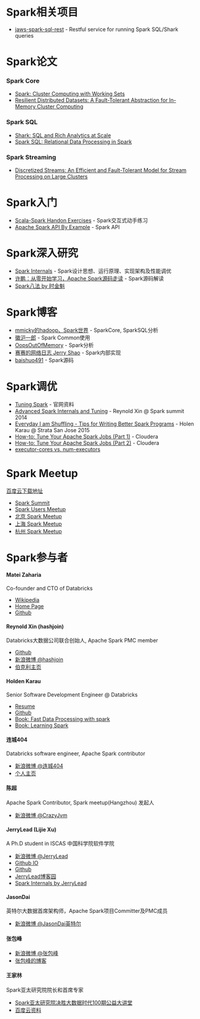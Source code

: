 # Spark相关项目
- [jaws-spark-sql-rest](https://github.com/Atigeo/jaws-spark-sql-rest) - Restful service for running Spark SQL/Shark queries


# Spark论文

### Spark Core
- [Spark: Cluster Computing with Working Sets](http://people.csail.mit.edu/matei/papers/2010/hotcloud_spark.pdf)
- [Resilient Distributed Datasets: A Fault-Tolerant Abstraction for In-Memory Cluster Computing](http://www.cs.berkeley.edu/~matei/papers/2012/nsdi_spark.pdf)

### Spark SQL
- [Shark: SQL and Rich Analytics at Scale](http://www.eecs.berkeley.edu/Pubs/TechRpts/2012/EECS-2012-214.pdf)
- [Spark SQL: Relational Data Processing in Spark](http://people.csail.mit.edu/matei/papers/2015/sigmod_spark_sql.pdf)


### Spark Streaming
- [Discretized Streams: An Efficient and Fault-Tolerant Model for Stream Processing on Large Clusters](http://www.cs.berkeley.edu/~matei/papers/2012/hotcloud_spark_streaming.pdf)


# Spark入门
- [Scala-Spark Handon Exercises](http://ampcamp.berkeley.edu/big-data-mini-course/index.html) - Spark交互式动手练习
- [Apache Spark API By Example](http://homepage.cs.latrobe.edu.au/zhe/files/SparkAPIMaster.pdf) - Spark API


# Spark深入研究
- [Spark Internals](https://github.com/JerryLead/SparkInternals/blob/master/markdown/0-Introduction.md) - Spark设计思想、运行原理、实现架构及性能调优
- [许鹏：从零开始学习，Apache Spark源码走读](http://www.csdn.net/article/2014-05-29/2820013) - Spark源码解读
- [Spark八法 by 时金魁](https://github.com/shijinkui/spark_study)


# Spark博客
- [mmicky的hadoop、Spark世界](http://blog.csdn.net/book_mmicky) - SparkCore, SparkSQL分析
- [徽沪一郎](http://www.cnblogs.com/hseagle/) - Spark Common使用
- [OopsOutOfMemory](http://blog.csdn.net/oopsoom) - Spark分析
- [赛赛的网络日志 Jerry Shao](http://jerryshao.me/) - Spark内部实现
- [baishuo491](http://baishuo491.iteye.com/blog) - Spark源码


# Spark调优
- [Tuning Spark](http://spark.apache.org/docs/latest/tuning.html) - 官网资料
- [Advanced Spark Internals and Tuning](https://www.youtube.com/watch?v=HG2Yd-3r4-M) - Reynold Xin @ Spark summit 2014
- [Everyday I am Shuffling - Tips for Writing Better Spark Programs](https://www.youtube.com/watch?v=Wg2boMqLjCg) - Holen Karau @ Strata San Jose 2015
- [How-to: Tune Your Apache Spark Jobs (Part 1)](http://blog.cloudera.com/blog/2015/03/how-to-tune-your-apache-spark-jobs-part-1/) - Cloudera
- [How-to: Tune Your Apache Spark Jobs (Part 2)](http://blog.cloudera.com/blog/2015/03/how-to-tune-your-apache-spark-jobs-part-2/) - Cloudera
- [executor-cores vs. num-executors](http://apache-spark-user-list.1001560.n3.nabble.com/executor-cores-vs-num-executors-td9878.html)


# Spark Meetup
[百度云下载地址](http://pan.baidu.com/s/1dDrQ5ix)

- [Spark Summit](http://spark-summit.org/)
- [Spark Users Meetup](http://www.meetup.com/spark-users/)
- [北京 Spark Meetup](http://www.meetup.com/spark-user-beijing-Meetup/)
- [上海 Spark Meetup](http://www.meetup.com/Shanghai-Apache-Spark-Meetup/)
- [杭州 Spark Meetup](http://www.meetup.com/Hangzhou-Apache-Spark-Meetup/)


# Spark参与者 
#### Matei Zaharia
Co-founder and CTO of Databricks

- [Wikipedia](http://en.wikipedia.org/wiki/Matei_Zaharia)
- [Home Page](http://people.csail.mit.edu/matei/)
- [Github](https://github.com/mateiz)

#### Reynold Xin (hashjoin)
Databricks大数据公司联合创始人, Apache Spark PMC member

- [Github](https://github.com/rxin)
- [新浪微博 @hashjoin](http://www.weibo.com/hashjoin)
- [伯克利主页](http://www.cs.berkeley.edu/~rxin/)

#### Holden Karau
Senior Software Development Engineer @ Databricks

- [Resume](http://www.holdenkarau.com/resume.pdf?q=github)
- [Github](https://github.com/holdenk)
- [Book: Fast Data Processing with spark](http://it-ebooks.info/book/3185/)
- [Book: Learning Spark](http://shop.oreilly.com/product/0636920028512.do)

#### 连城404
Databricks software engineer, Apache Spark contributor

- [新浪微博 @连城404](http://www.weibo.com/lianchengzju)
- [个人主页](http://blog.liancheng.info/)

#### 陈超
Apache Spark Contributor, Spark meetup(Hangzhou) 发起人

- [新浪微博 @CrazyJvm](http://www.weibo.com/476691290)

#### JerryLead (Lijie Xu)
A Ph.D student in ISCAS 中国科学院软件学院

- [新浪微博 @JerryLead](http://www.weibo.com/jerrylead)
- [Github IO](http://jerrylead.github.io/)
- [Github](https://github.com/JerryLead)
- [JerryLead博客园](http://www.cnblogs.com/jerrylead/default.html?page=1)
- [Spark Internals by JerryLead](https://github.com/JerryLead/SparkInternals/blob/master/markdown/0-Introduction.md)

#### JasonDai
英特尔大数据首席架构师，Apache Spark项目Committer及PMC成员

- [新浪微博 @JasonDai英特尔](http://www.weibo.com/u/3816918426)

#### 张包峰
- [新浪微博 @张包峰](http://www.weibo.com/pelickzhang)
- [张包峰的博客](http://blog.csdn.net/pelick)

#### 王家林
Spark亚太研究院院长和首席专家

- [Spark亚太研究院决胜大数据时代100期公益大讲堂](http://edu.51cto.com/course/course_id-1659.html)
- [百度云资料](http://pan.baidu.com/share/home?uk=4013289088#category/type=0)



